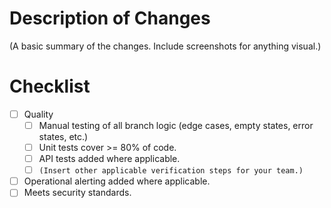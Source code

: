 # Description of Changes

(A basic summary of the changes. Include screenshots for anything visual.)

# Checklist

-   [ ] Quality
  -   [ ] Manual testing of all branch logic (edge cases, empty states, error states, etc.)
  -   [ ] Unit tests cover >= 80% of code.
  -   [ ] API tests added where applicable.
  -   [ ] `(Insert other applicable verification steps for your team.)`
-   [ ] Operational alerting added where applicable.
-   [ ] Meets security standards.
